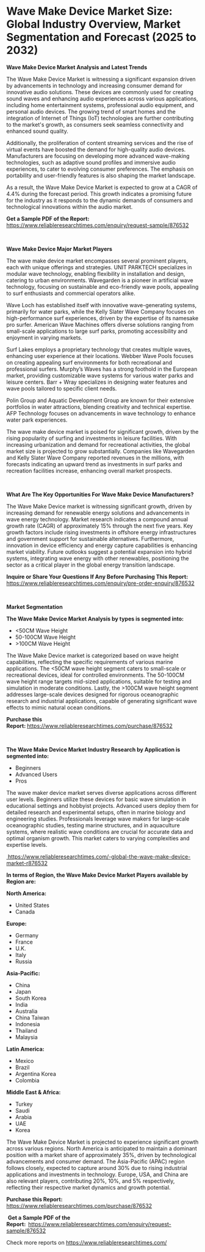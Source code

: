 <p><h1>Wave Make Device Market Size: Global Industry Overview, Market Segmentation and Forecast (2025 to 2032)</h1></p><p><strong>Wave Make Device Market Analysis and Latest Trends</strong></p>
<p><p>The Wave Make Device Market is witnessing a significant expansion driven by advancements in technology and increasing consumer demand for innovative audio solutions. These devices are commonly used for creating sound waves and enhancing audio experiences across various applications, including home entertainment systems, professional audio equipment, and personal audio devices. The growing trend of smart homes and the integration of Internet of Things (IoT) technologies are further contributing to the market's growth, as consumers seek seamless connectivity and enhanced sound quality.</p><p>Additionally, the proliferation of content streaming services and the rise of virtual events have boosted the demand for high-quality audio devices. Manufacturers are focusing on developing more advanced wave-making technologies, such as adaptive sound profiles and immersive audio experiences, to cater to evolving consumer preferences. The emphasis on portability and user-friendly features is also shaping the market landscape.</p><p>As a result, the Wave Make Device Market is expected to grow at a CAGR of 4.4% during the forecast period. This growth indicates a promising future for the industry as it responds to the dynamic demands of consumers and technological innovations within the audio market.</p></p>
<p><strong>Get a Sample PDF of the Report:&nbsp;</strong> <a href="https://www.reliableresearchtimes.com/enquiry/request-sample/876532?utm_campaign=2009&utm_medium=2&utm_source=Github&utm_content=ia&utm_term=21032025&utm_id=wave-make-device">https://www.reliableresearchtimes.com/enquiry/request-sample/876532</a></p>
<p>&nbsp;</p>
<p><strong>Wave Make Device Major Market Players</strong></p>
<p><p>The wave make device market encompasses several prominent players, each with unique offerings and strategies. UNIT PARKTECH specializes in modular wave technology, enabling flexibility in installation and design, catering to urban environments. Wavegarden is a pioneer in artificial wave technology, focusing on sustainable and eco-friendly wave pools, appealing to surf enthusiasts and commercial operators alike.</p><p>Wave Loch has established itself with innovative wave-generating systems, primarily for water parks, while the Kelly Slater Wave Company focuses on high-performance surf experiences, driven by the expertise of its namesake pro surfer. American Wave Machines offers diverse solutions ranging from small-scale applications to large surf parks, promoting accessibility and enjoyment in varying markets.</p><p>Surf Lakes employs a proprietary technology that creates multiple waves, enhancing user experience at their locations. Webber Wave Pools focuses on creating appealing surf environments for both recreational and professional surfers. Murphy’s Waves has a strong foothold in the European market, providing customizable wave systems for various water parks and leisure centers. Barr + Wray specializes in designing water features and wave pools tailored to specific client needs.</p><p>Polin Group and Aquatic Development Group are known for their extensive portfolios in water attractions, blending creativity and technical expertise. AFP Technology focuses on advancements in wave technology to enhance water park experiences.</p><p>The wave make device market is poised for significant growth, driven by the rising popularity of surfing and investments in leisure facilities. With increasing urbanization and demand for recreational activities, the global market size is projected to grow substantially. Companies like Wavegarden and Kelly Slater Wave Company reported revenues in the millions, with forecasts indicating an upward trend as investments in surf parks and recreation facilities increase, enhancing overall market prospects.</p></p>
<p>&nbsp;</p>
<p><strong>What Are The Key Opportunities For Wave Make Device Manufacturers?</strong></p>
<p><p>The Wave Make Device market is witnessing significant growth, driven by increasing demand for renewable energy solutions and advancements in wave energy technology. Market research indicates a compound annual growth rate (CAGR) of approximately 15% through the next five years. Key growth factors include rising investments in offshore energy infrastructures and government support for sustainable alternatives. Furthermore, innovation in device efficiency and energy capture capabilities is enhancing market viability. Future outlooks suggest a potential expansion into hybrid systems, integrating wave energy with other renewables, positioning the sector as a critical player in the global energy transition landscape.</p></p>
<p><strong>Inquire or Share Your Questions If Any Before Purchasing This Report:</strong> <a href="https://www.reliableresearchtimes.com/enquiry/pre-order-enquiry/876532?utm_campaign=2009&utm_medium=2&utm_source=Github&utm_content=ia&utm_term=21032025&utm_id=wave-make-device">https://www.reliableresearchtimes.com/enquiry/pre-order-enquiry/876532</a></p>
<p>&nbsp;</p>
<p><strong>Market Segmentation</strong></p>
<p><strong>The Wave Make Device Market Analysis by types is segmented into:</strong></p>
<p><ul><li><50CM Wave Height</li><li>50-100CM Wave Height</li><li>>100CM Wave Height</li></ul></p>
<p><p>The Wave Make Device market is categorized based on wave height capabilities, reflecting the specific requirements of various marine applications. The <50CM wave height segment caters to small-scale or recreational devices, ideal for controlled environments. The 50-100CM wave height range targets mid-sized applications, suitable for testing and simulation in moderate conditions. Lastly, the >100CM wave height segment addresses large-scale devices designed for rigorous oceanographic research and industrial applications, capable of generating significant wave effects to mimic natural ocean conditions.</p></p>
<p><strong>Purchase this Report:&nbsp;</strong><a href="https://www.reliableresearchtimes.com/purchase/876532?utm_campaign=2009&utm_medium=2&utm_source=Github&utm_content=ia&utm_term=21032025&utm_id=wave-make-device">https://www.reliableresearchtimes.com/purchase/876532</a></p>
<p>&nbsp;</p>
<p><strong>The Wave Make Device Market Industry Research by Application is segmented into:</strong></p>
<p><ul><li>Beginners</li><li>Advanced Users</li><li>Pros</li></ul></p>
<p><p>The wave maker device market serves diverse applications across different user levels. Beginners utilize these devices for basic wave simulation in educational settings and hobbyist projects. Advanced users deploy them for detailed research and experimental setups, often in marine biology and engineering studies. Professionals leverage wave makers for large-scale oceanographic studies, testing marine structures, and in aquaculture systems, where realistic wave conditions are crucial for accurate data and optimal organism growth. This market caters to varying complexities and expertise levels.</p></p>
<p><a href="https://www.reliableresearchtimes.com/-global-the-wave-make-device-market-r876532?utm_campaign=2009&utm_medium=2&utm_source=Github&utm_content=ia&utm_term=21032025&utm_id=wave-make-device">&nbsp;https://www.reliableresearchtimes.com/-global-the-wave-make-device-market-r876532</a></p>
<p><strong>In terms of Region, the Wave Make Device Market Players available by Region are:</strong></p>
<p>
    <p> <strong> North America: </strong>
        <ul>
            <li>United States</li>
            <li>Canada</li>
        </ul>
        </p> 
    <p> <strong> Europe: </strong>
        <ul>
            <li>Germany</li>
            <li>France</li>
            <li>U.K.</li>
            <li>Italy</li>
            <li>Russia</li>
        </ul>
        </p> 
    <p> <strong> Asia-Pacific: </strong>
        <ul>
            <li>China</li>
            <li>Japan</li>
            <li>South Korea</li>
            <li>India</li>
            <li>Australia</li>
            <li>China Taiwan</li>
            <li>Indonesia</li>
            <li>Thailand</li>
            <li>Malaysia</li>
        </ul>
        </p> 
    <p> <strong> Latin America: </strong>
        <ul>
            <li>Mexico</li>
            <li>Brazil</li>
            <li>Argentina Korea</li>
            <li>Colombia</li>
        </ul>
        </p> 
    <p> <strong> Middle East & Africa: </strong>
        <ul>
            <li>Turkey</li>
            <li>Saudi</li>
            <li>Arabia</li>
            <li>UAE</li>
            <li>Korea</li>
        </ul>
    </p>
    </p>
<p><p>The Wave Make Device Market is projected to experience significant growth across various regions. North America is anticipated to maintain a dominant position with a market share of approximately 35%, driven by technological advancements and consumer demand. The Asia-Pacific (APAC) region follows closely, expected to capture around 30% due to rising industrial applications and investments in technology. Europe, USA, and China are also relevant players, contributing 20%, 10%, and 5% respectively, reflecting their respective market dynamics and growth potential.</p></p>
<p><strong>Purchase this Report: </strong><a href="https://www.reliableresearchtimes.com/purchase/876532?utm_campaign=2009&utm_medium=2&utm_source=Github&utm_content=ia&utm_term=21032025&utm_id=wave-make-device">https://www.reliableresearchtimes.com/purchase/876532</a></p>
<p>&nbsp;<strong>Get a Sample PDF of the Report:&nbsp;&nbsp;</strong><a href="https://www.reliableresearchtimes.com/enquiry/request-sample/876532?utm_campaign=2009&utm_medium=2&utm_source=Github&utm_content=ia&utm_term=21032025&utm_id=wave-make-device">https://www.reliableresearchtimes.com/enquiry/request-sample/876532</a></p>
<p><strong></strong></p>
<p>Check more reports on <a href="https://www.reliableresearchtimes.com/?utm_campaign=2009&utm_medium=2&utm_source=Github&utm_content=ia&utm_term=21032025&utm_id=wave-make-device">https://www.reliableresearchtimes.com/</a></p>